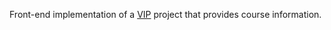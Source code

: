 Front-end implementation of a [VIP](http://www.vip.gatech.edu) project that provides course information.